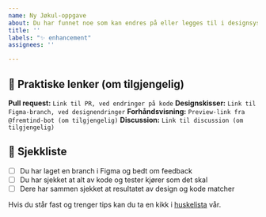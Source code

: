 ```yaml
---
name: Ny Jøkul-oppgave
about: Du har funnet noe som kan endres på eller legges til i designsystemet
title: ''
labels: "✨ enhancement"
assignees: ''

---
```


<!-- Oppsummer kort hva som skal gjøres, og legg til relevante labels -->


## 🔗 Praktiske lenker (om tilgjengelig)

**Pull request:** `Link til PR, ved endringer på kode`
**Designskisser:** `Link til Figma-branch, ved designendringer`
**Forhåndsvisning:** `Preview-link fra @fremtind-bot (om tilgjengelig)`
**Discussion:** `Link til discussion (om tilgjengelig)`

## 🎯 Sjekkliste

- [ ] Du har laget en branch i Figma og bedt om feedback
- [ ] Du har sjekket at alt av kode og tester kjører som det skal
- [ ] Dere har sammen sjekket at resultatet av design og kode matcher

Hvis du står fast og trenger tips kan du ta en kikk i [huskelista](https://jokul.fremtind.no/guider/hvordan-endre-jokul#klar-for-%C3%A5-lansere-huskelista-hjelper-deg-) vår.
